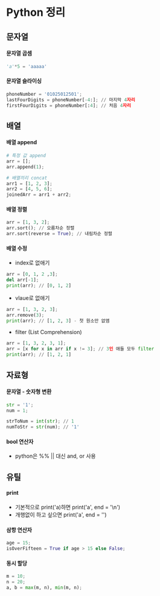 # Python 정리

## 문자열

#### 문자열 곱셈
```python
'a'*5 = 'aaaaa'
```

#### 문자열 슬라이싱
```python
phoneNumber = '01025012501';
lastFourDigits = phoneNumber[-4:]; // 마지막 4자리
firstFourDigits = phoneNumber[:4]; // 처음 4자리
```

## 배열

#### 배열 append
```python
# 특정 값 append
arr = [];
arr.append(1);

# 배열끼리 concat
arr1 = [1, 2, 3];
arr2 = [4, 5, 6];
joinedArr = arr1 + arr2;
```

#### 배열 정렬
```python
arr = [1, 3, 2];
arr.sort(); // 오름차순 정렬
arr.sort(reverse = True); // 내림차순 정렬
```

#### 배열 수정
- index로 없애기
```python
arr = [0, 1, 2 ,3];
del arr[-1];
print(arr); // [0, 1, 2]
```

- vlaue로 없애기
```python
arr = [1, 3, 2, 3];
arr.remove(3);
print(arr); // [1, 2, 3] - 첫 원소만 없앰
```

- filter (List Comprehension)
```python
arr = [1, 3, 2, 3, 1];
arr = [x for x in arr if x != 3]; // 3인 애들 모두 filter
print(arr); // [1, 2, 1]
```

## 자료형

#### 문자열 - 숫자형 변환
```python
str = '1';
num = 1;

strToNum = int(str); // 1 
numToStr = str(num); // '1'
```

#### bool 연산자
- python은 %% || 대신 and, or 사용



## 유틸

#### print
- 기본적으로 print('a)하면 print('a', end = '\n')
- 개행없이 하고 싶으면 print('a', end = '')

#### 삼항 연산자
```python
age = 15;
isOverFifteen = True if age > 15 else False;
```

#### 동시 할당

```python
m = 10;
n = 20;
a, b = max(m, n), min(m, n);
```
